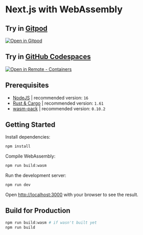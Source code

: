 # Next.js with WebAssembly

## Try in [Gitpod](https://www.gitpod.io/)

[![Open in Gitpod](https://gitpod.io/button/open-in-gitpod.svg)](https://gitpod.io/#https://github.com/satelllte/nextjs-wasm)

## Try in [GitHub Codespaces](https://github.com/features/codespaces)

[![Open in Remote - Containers](https://img.shields.io/static/v1?label=Remote%20-%20Containers&message=Open&color=blue&logo=visualstudiocode)](https://vscode.dev/redirect?url=vscode://ms-vscode-remote.remote-containers/cloneInVolume?url=https://github.com/satelllte/nextjs-wasm)

## Prerequisites

- [NodeJS](https://nodejs.org/) | recommended version: `16`
- [Rust & Cargo](https://doc.rust-lang.org/cargo/getting-started/installation.html) | recommended version: `1.61`
- [wasm-pack](https://rustwasm.github.io/wasm-pack/installer/) | recommended version: `0.10.2`

## Getting Started

Install dependencies:

```bash
npm install
```

Compile WebAssembly:

```bash
npm run build:wasm
```

Run the development server:

```bash
npm run dev
```

Open [http://localhost:3000](http://localhost:3000) with your browser to see the result.

## Build for Production

```bash
npm run build:wasm # if wasn't built yet
npm run build
```

